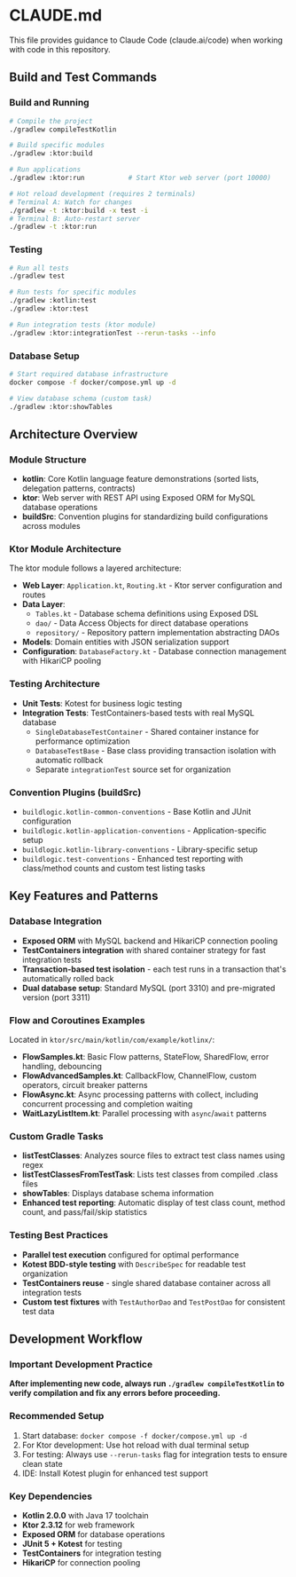 # CLAUDE.md

This file provides guidance to Claude Code (claude.ai/code) when working with code in this repository.

## Build and Test Commands

### Build and Running
```bash
# Compile the project
./gradlew compileTestKotlin

# Build specific modules
./gradlew :ktor:build

# Run applications
./gradlew :ktor:run           # Start Ktor web server (port 10000)

# Hot reload development (requires 2 terminals)
# Terminal A: Watch for changes
./gradlew -t :ktor:build -x test -i
# Terminal B: Auto-restart server
./gradlew -t :ktor:run
```

### Testing
```bash
# Run all tests
./gradlew test

# Run tests for specific modules
./gradlew :kotlin:test
./gradlew :ktor:test

# Run integration tests (ktor module)
./gradlew :ktor:integrationTest --rerun-tasks --info
```

### Database Setup
```bash
# Start required database infrastructure
docker compose -f docker/compose.yml up -d

# View database schema (custom task)
./gradlew :ktor:showTables
```

## Architecture Overview

### Module Structure
- **kotlin**: Core Kotlin language feature demonstrations (sorted lists, delegation patterns, contracts)
- **ktor**: Web server with REST API using Exposed ORM for MySQL database operations
- **buildSrc**: Convention plugins for standardizing build configurations across modules

### Ktor Module Architecture
The ktor module follows a layered architecture:
- **Web Layer**: `Application.kt`, `Routing.kt` - Ktor server configuration and routes
- **Data Layer**: 
  - `Tables.kt` - Database schema definitions using Exposed DSL
  - `dao/` - Data Access Objects for direct database operations
  - `repository/` - Repository pattern implementation abstracting DAOs
- **Models**: Domain entities with JSON serialization support
- **Configuration**: `DatabaseFactory.kt` - Database connection management with HikariCP pooling

### Testing Architecture
- **Unit Tests**: Kotest for business logic testing
- **Integration Tests**: TestContainers-based tests with real MySQL database
  - `SingleDatabaseTestContainer` - Shared container instance for performance optimization
  - `DatabaseTestBase` - Base class providing transaction isolation with automatic rollback
  - Separate `integrationTest` source set for organization

### Convention Plugins (buildSrc)
- `buildlogic.kotlin-common-conventions` - Base Kotlin and JUnit configuration
- `buildlogic.kotlin-application-conventions` - Application-specific setup
- `buildlogic.kotlin-library-conventions` - Library-specific setup  
- `buildlogic.test-conventions` - Enhanced test reporting with class/method counts and custom test listing tasks

## Key Features and Patterns

### Database Integration
- **Exposed ORM** with MySQL backend and HikariCP connection pooling
- **TestContainers integration** with shared container strategy for fast integration tests
- **Transaction-based test isolation** - each test runs in a transaction that's automatically rolled back
- **Dual database setup**: Standard MySQL (port 3310) and pre-migrated version (port 3311)

### Flow and Coroutines Examples
Located in `ktor/src/main/kotlin/com/example/kotlinx/`:
- **FlowSamples.kt**: Basic Flow patterns, StateFlow, SharedFlow, error handling, debouncing
- **FlowAdvancedSamples.kt**: CallbackFlow, ChannelFlow, custom operators, circuit breaker patterns
- **FlowAsync.kt**: Async processing patterns with collect, including concurrent processing and completion waiting
- **WaitLazyListItem.kt**: Parallel processing with `async`/`await` patterns

### Custom Gradle Tasks
- **listTestClasses**: Analyzes source files to extract test class names using regex
- **listTestClassesFromTestTask**: Lists test classes from compiled .class files
- **showTables**: Displays database schema information
- **Enhanced test reporting**: Automatic display of test class count, method count, and pass/fail/skip statistics

### Testing Best Practices
- **Parallel test execution** configured for optimal performance
- **Kotest BDD-style testing** with `DescribeSpec` for readable test organization
- **TestContainers reuse** - single shared database container across all integration tests
- **Custom test fixtures** with `TestAuthorDao` and `TestPostDao` for consistent test data

## Development Workflow

### Important Development Practice
**After implementing new code, always run `./gradlew compileTestKotlin` to verify compilation and fix any errors before proceeding.**

### Recommended Setup
1. Start database: `docker compose -f docker/compose.yml up -d`
2. For Ktor development: Use hot reload with dual terminal setup
3. For testing: Always use `--rerun-tasks` flag for integration tests to ensure clean state
4. IDE: Install Kotest plugin for enhanced test support

### Key Dependencies
- **Kotlin 2.0.0** with Java 17 toolchain
- **Ktor 2.3.12** for web framework
- **Exposed ORM** for database operations
- **JUnit 5 + Kotest** for testing
- **TestContainers** for integration testing
- **HikariCP** for connection pooling